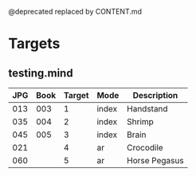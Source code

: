 @deprecated
replaced by CONTENT.md

# Targets


## testing.mind

| JPG | Book | Target | Mode  | Description   |
| --- | ---- | ------ | ----- | ------------- |
| 013 | 003  | 1      | index | Handstand     |
| 035 | 004  | 2      | index | Shrimp        |
| 045 | 005  | 3      | index | Brain         |
| 021 |      | 4      | ar    | Crocodile     |
| 060 |      | 5      | ar    | Horse Pegasus |
